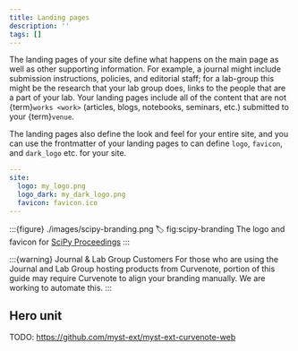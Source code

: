 ```yaml
---
title: Landing pages
description: ''
tags: []
---
```


The landing pages of your site define what happens on the main page as well as other supporting information. For example, a journal might include submission instructions, policies, and editorial staff; for a lab-group this might be the research that your lab group does, links to the people that are a part of your lab. Your landing pages include all of the content that are not {term}`works <work>` (articles, blogs, notebooks, seminars, etc.) submitted to your {term}`venue`.

The landing pages also define the look and feel for your entire site, and you can use the frontmatter of your landing pages to can define `logo`, `favicon`, and `dark_logo` etc. for your site.

```yaml
---
site:
  logo: my_logo.png
  logo_dark: my_dark_logo.png
  favicon: favicon.ico
---
```

:::{figure} ./images/scipy-branding.png
:label: fig:scipy-branding
The logo and favicon for [SciPy Proceedings](https://proceedings.scipy.org)
:::

:::{warning} Journal & Lab Group Customers
For those who are using the Journal and Lab Group hosting products from Curvenote, portion of this guide may require Curvenote to align your branding manually. We are working to automate this.
:::

## Hero unit

TODO: https://github.com/myst-ext/myst-ext-curvenote-web
